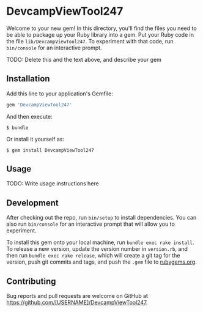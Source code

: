 # DevcampViewTool247

Welcome to your new gem! In this directory, you'll find the files you need to be able to package up your Ruby library into a gem. Put your Ruby code in the file `lib/DevcampViewTool247`. To experiment with that code, run `bin/console` for an interactive prompt.

TODO: Delete this and the text above, and describe your gem

## Installation

Add this line to your application's Gemfile:

```ruby
gem 'DevcampViewTool247'
```

And then execute:

    $ bundle

Or install it yourself as:

    $ gem install DevcampViewTool247

## Usage

TODO: Write usage instructions here

## Development

After checking out the repo, run `bin/setup` to install dependencies. You can also run `bin/console` for an interactive prompt that will allow you to experiment.

To install this gem onto your local machine, run `bundle exec rake install`. To release a new version, update the version number in `version.rb`, and then run `bundle exec rake release`, which will create a git tag for the version, push git commits and tags, and push the `.gem` file to [rubygems.org](https://rubygems.org).

## Contributing

Bug reports and pull requests are welcome on GitHub at https://github.com/[USERNAME]/DevcampViewTool247.
